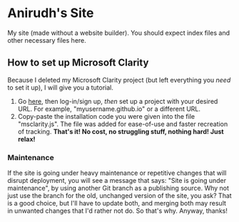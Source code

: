 # Anirudh's Site
My site (made without a website builder).
You should expect index files and other necessary files here.

## How to set up Microsoft Clarity
Because I deleted my Microsoft Clarity project (but left everything you *need* to set it up), I will give you a tutorial.

1. Go [here](https://clarity.microsoft.com), then log-in/sign up, *then* set up a project with your desired URL. For example, "myusername.github.io" or a different URL.
2. Copy-paste the installation code you were given into the file "msclarity.js". The file was added for ease-of-use and faster recreation of tracking.
**That's it! No cost, no struggling stuff, nothing hard! Just relax!**
### Maintenance
If the site is going under heavy maintenance or repetitive changes that will disrupt deployment, you will see a message that says: "Site is going under maintenance", by using another Git branch as a publishing source. Why not just use the branch for the old, unchanged version of the site, you ask? That is a good choice, but I'll have to update both, and merging both may result in unwanted changes that I'd rather not do. So that's why.
Anyway, thanks!
